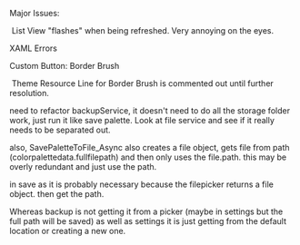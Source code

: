 ﻿Major Issues:

​	List View "flashes" when being refreshed. Very annoying on the eyes.

XAML Errors

Custom Button: Border Brush

​	Theme Resource Line for Border Brush is commented out until further resolution.



need to refactor backupService, it doesn't need to do all the storage folder work, just run it like save palette. Look at file service and see if it really needs to be separated out.

also, SavePaletteToFile_Async also creates a file object, gets file from path (colorpalettedata.fullfilepath) and then only uses the file.path. this may be overly redundant and just use the path.

in save as it is probably necessary because the filepicker returns a file object. then get the path.

Whereas backup is not getting it from a picker (maybe in settings but the full path will be saved) as well as settings it is just getting from the default location or creating a new one.
